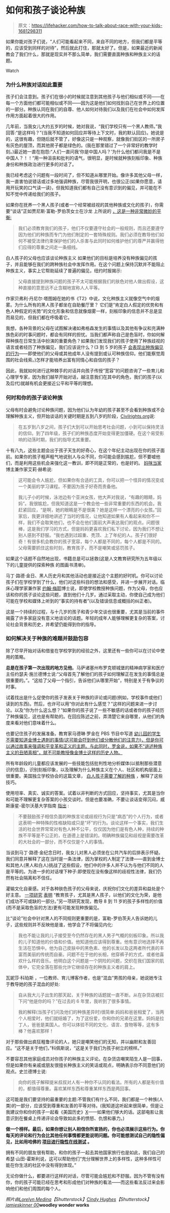 # 如何和孩子谈论种族

> 原文：<https://lifehacker.com/how-to-talk-about-race-with-your-kids-1681298311>

如果你能对孩子们说，“人们可能看起来不同，来自不同的地方，但我们都是平等的，应该受到同样的对待”，然后就此打住，那就太好了。但是，如果最近的新闻教会了我们什么，那就是现实并不那么简单，我们需要直面种族和种族主义的话题。

Watch

### 为什么种族对话如此重要

孩子们会注意到。孩子们在很小的时候就注意到其他孩子与他们相似或不同——在每一个方面他们都可能相似或不同——因为这是他们如何找到自己在世界上的位置的一部分。种族认同在我们的自尊、他人如何对待我们以及我们在社会中如何发挥作用方面起着很大的作用。

几年前，当我女儿大约五岁的时候，她对我说，“我们学校只有一个黑人教师。”我回答:“是这样吗？”(当我不知道如何回应并等待上下文时，我的默认回应)。她说是的，这很有趣，但随后就不管了，好像这只是一种观察，就像我们街区的一所房子有灰色的屋顶，而其他房子都是绿色的。(我在那里错过了一个非常好的教学时刻。)最近她一直在抱怨:“人们一直问我‘你是中国人吗？’为什么他们都问我是不是中国人？！！“用一种沮丧和批判的语气，很明显，是时候就种族刻板印象、种族身份和种族政治进行更多的对话了。

我已经考虑这个问题有一段时间了，但不知道从哪里开始。像许多其他父母一样，我一直害怕说错话或过多地强调种族，尽管我很开明，也很公正(如果你愿意，请用开玩笑的口气读一读)，但我知道我们都有自己没有意识到的偏见，并可能在不知不觉中传递给我们的孩子。

如果你在抚养一个黑人孩子(或者一个经常被歧视的其他种族或文化的孩子)，你需要“谈话”正如贾尼斯·富勒-罗伯茨女士在沙龙 上所说的 [，这是一种非常微妙的平衡:](http://www.salon.com/2014/08/22/how_do_you_explain_racism_to_your_black_son_partner/)

> 我们必须教育我们的孩子，他们不仅要遵守社会的一般规则，而且还要遵守因为他们的种族而专门为他们制定的一套特殊规则。我们必须在教导他们如何不被受法律约束保护他们的人杀害与此同时如何维护他们的尊严并赢得他们应得的尊重之间走一条细线。

白人孩子的父母也应该谈论种族主义 如果他们的目标是培养没有种族偏见的孩子，并且能够在我们的跨种族社会中发挥作用。在这个问题上保持沉默并不能阻止种族主义，事实上它帮助延续了普遍的偏见，纽约时报揭示:

> 父母直接提到种族问题的孩子不太可能根据我们的肤色对他人做出假设，这种直接的意思远不止含糊地宣称人人平等。

作家贝弗利·丹尼尔·塔图姆在她的书《T2》中说，文化种族主义就像空气中的烟雾。为什么所有的黑人孩子都坐在自助餐厅里？ 它们是“肯定白人假定的优势和有色人种假定的劣势”的文化形象和信息就像烟雾一样，刻板印象的信息并不总是显而易见的，但我们都在呼吸着它。

我想，各种背景的父母在试图解决诸如弗格森发生的事情以及其他有争议和充满种族色彩的时事问题时，都会有同样的担忧。当我们都声称自己是色盲时，你如何解释种族在日常生活中扮演的重要角色？如果我们发现我们的孩子使用了种族歧视的语言或者经历了种族偏见，我们应该说什么？(3 到 5 岁的孩子 [会表现出种族偏见的行为](http://www4.uwm.edu/letsci/africology/faculty/upload/children_colorblind.pdf)——即使他们的父母或其他成年人没有提到或认可种族信仰。他们能察觉周围的社会线索。)怎样才能培养出富有同情心和自信的孩子？

因此，我就如何进行这种棘手的对话并向孩子传授“宽容”的问题咨询了一些育儿和心理学专家，因为我们越早开始对话，越注意我们在其中的角色，我们的孩子(以及后代)就越有机会更接近公平和平等的理想。

### 何时和你的孩子谈论种族

父母有时会避免讨论种族问题，因为他们认为年幼的孩子甚至不会看到种族或不会理解种族主义，但开始谈话的关键时期是五到八岁的阶段，[Civilrights.org](http://www.civilrights.org/publications/reports/talking_to_our_children/)说:

> 在五岁到八岁之间，孩子们大到可以开始思考社会问题，小到可以保持灵活的信仰。到了四年级，孩子们的种族态度开始变得更加僵硬。在这个易受影响的动荡时期，我们的指导尤其重要。

十有八九，这些主题会出于孩子天生的好奇心，在这个年纪主动出现在你的孩子面前。如果你的孩子粗声粗气地说别人与众不同，你可能会感到尴尬，但不要嘘他们，而是利用这些机会来强化这一教训，即不同是正常的，也是好的。 [妈咪当家](http://www.mommymasters.com/) 博主兼作家艾莉·赫希说:

> 这可能会令人尴尬，但如果你有合适的工具，你可以把一个怪异的情况变成一个美丽的学习课程。不要因为孩子好奇而责备他。
> 
> 我儿子小的时候，泳池边有个亚洲女孩，他大声对我说，“有趣的眼睛，妈妈”。我很尴尬，但我知道这是一个教会他一些非常重要的东西的机会。我赶紧回应，“是啊，她的眼睛是不是很美？她是这样一个漂亮的小女孩。”回家后，我更详细地讲述了当时的情况，让他知道如果有人看起来和你不一样，我们不会取笑他们，也不会在他们面前大声表达我们的观点。问题很棒，这是我们学习的方式，但是妈妈更喜欢我们私下讨论，因为我们不想让别人感到不舒服。“我也遇到过超重、秃顶、上了年纪的人。孩子们很好奇！有很多机会教你的孩子宽容，每个人都是不同的，每个人都是不同的。父母需要抓住这些时刻，教育孩子，而不是嘲笑或惩罚孩子。

如果这个话题不自然地出现，书籍总是可以拯救(这是人文教育研究所为五年级以下的儿童提供的探索种族 的图画书清单)。

马丁·路德·金日、黑人历史月和其他活动也是接近这个主题的好时机。你可以讨论孩子们在学校学到了什么，他们对这些科目的想法和感受，并进一步展开对话。临床心理学家兼作家 [约翰·梅耶](http://drjohnmayer.com/)博士说，即使学校教授种族问题，作为父母，你也应该和你的孩子谈论这些问题，直到他们十几岁。通过采取主动，你使自己成为他们可能在学校和媒体上听到的“事实的持有者”(以及错误信息或概括的纠正者)。

这是一个持续的过程，与十几岁的孩子和青少年交谈也很重要，尤其是当前的事件揭露了许多家庭没有意义地谈论的话题。年轻的成年人能够理解更复杂的答案，讨论社会背景和历史，并希望仍能得到你的指导。

### 如何解决关于种族的难题并鼓励包容

除了尽早开始对话和借鉴在学校学到的经验之外，这里还有一些你可以在讨论中使用的策略。

**总是在孩子第一次出现的地方见他**。马萨诸塞州布罗克顿城堡的精神病学家和医疗主任约瑟夫·施兰德博士说:“父母首先了解他们的孩子如何理解正在发生的事情总是很重要的。”。“这给了父母一个指引，告诉他们从哪里开始”，特别是关于有争议的时事。

试着找出是什么促使你的孩子发表关于种族的评论或问题(例如，学校事件或他们读到的东西)。然后，也许可以用“你对此有什么感觉？”这样的问题来进一步讨论。以及“你为什么这么想？”如果你的孩子说了一些不敏感的话或者你的孩子经历了种族偏见，这也是有帮助的。在回应陈述之前，弄清楚它来自哪里，从他们的角度来看对他们意味着什么。

也要记住孩子的发展准备。教育家马德琳·罗金在 PBS 节目中写道 [幼儿园的学生不需要知道金博士遇刺的事情(这可能会吓到他们或分散他们的注意力)，但是你可以通过故事来强调和平变革和正义的主题。与此同时，罗金说，如果不“讲述种族主义的丑陋真相”，就不可能教授像金博士这样的历史人物。](http://www.pbs.org/parents/experts/archive/2013/02/how-to-teach-kids-about-race.html)

所有年龄段的儿童都应该发展的一些技能包括批判性地分析媒体(以抵制那些潜意识的信息)，识别刻板印象，以及理解为什么种族主义在个人、社区和机构层面上很重要。美国独立学校协会的这篇文章， [白人孩子需要了解的种族](http://www.nais.org/Magazines-Newsletters/ISMagazine/Pages/What-White-Children-Need-to-Know-About-Race.aspx) ，解释了这些技巧。

使用坦率、真实、诚实的答案。试着以非判断的方式回应，坚持事实，尤其是当你和可能不理解更复杂答案的小孩交谈时。但是也要准确，不要让谈话变得沉闷，威斯康星-密尔沃基大学指南 [指出](http://www4.uwm.edu/letsci/africology/faculty/upload/children_colorblind.pdf) :

> 不要鼓励孩子相信负面的种族言论或歧视行为只是“病态”的个人行为，或者这表明一种特殊的性格缺陷或只是“坏”的行为。谈论这样一个事实，我们生活的社会世界常常对有色人种不公平，仅仅因为他们是有色人种，持续的种族不平等是不公正的，在道德上是错误的。明确种族偏见和歧视是需要改革的大社会的一部分，而不仅仅是个人的事情。

当谈到马丁·路德·金纪念日时，我女儿对黑人必须坐在公共汽车的后排表示怀疑。我们同意并解释了这在当时是一条法律，因为掌权的人制定了法律——直到金博士和其他人(黑人和白人)挑战了这些假设，他们中的许多人并不认为与他们不同的人是平等的。为进一步的对话埋下种子:即使现在没有像这样的歧视性法律，我们仍然有社会隔离和不信任。

灌输文化自豪感。对于各种肤色孩子的父母来说，庆祝你们文化的差异和益处是个好主意。 [一项研究](http://onlinelibrary.wiley.com/doi/10.1111/j.1467-8624.2012.01808.x/abstract) [表明](http://www.clutchmagonline.com/2013/01/new-study-black-students-who-are-taught-racial-pride-do-better-in-school/) “教育孩子，尤其是黑人孩子，以他们的文化为荣，是他们成功不可或缺的一部分。”另一项研究发现，教导 8 到 11 岁的孩子多样性的价值(而不是采取色盲的方法)更有可能发现种族偏见。

比“谈论”社会中针对黑人的不同规则更重要的是，富勒-罗伯茨夫人告诉她的儿子，这些规则并不反映他是谁，他学会了不将偏见内化:

> 我也不能让我的儿子接受至今仍然存在的黑人男子气概的刻板印象。所以我的儿子知道他的价值和价值。他知道他应该得到尊重。他有意识地选择不再生活在恐惧中。他为自己皮肤中的黑色素、他的长发以及这两者所代表的丰富而美丽的传统而自豪。问题不在于他的长相，他穿裤子的方式，或者他喜欢什么样的音乐。他明白这个问题是一个阴险的问题，交织在我们国家的肌体中，它完全落在那些允许它继续存在的种族主义者的肩上。

瓦妮莎·科珀斯 ，一位教师、育儿博客作者，也是“混血”男孩的母亲，她说她专注于教导她的孩子混血的好处:

> 自从我大儿子出生的那天起，关于种族的话题就一直不断。从在杂货店被拦下问“他是你的吗？”在过去的 6 年里，我听到了很多事情。
> 
> 我的解释(当孩子们问及他们的种族差异时)很简单:妈妈和爸爸相爱了，当两个人相爱时，他们就结婚了，为了这份爱，你和你的兄弟在这里。妈妈是拉丁人，爸爸是美国人。你可以体验不同的文化、语言、食物等等，这有多棒？他喜欢那样！

对于那些做出疯狂粗鲁评论的人，她只是嘲笑他们的无知，并以幽默和友善回应。“这不是关于他们，”科佩斯说，“这是关于我们为孩子树立的榜样。”

不要容忍其他家庭成员对你孩子的种族主义评论。在杂货店嘲笑陌生人是一回事，但是如果你有亲戚或朋友很擅长种族主义的笑话或观点，明确表示你不同意他们的观点。史兰德博士说:

> 向你的孩子解释提米叔叔对人有一种你不认同的看法。所有的人都是有价值的，都值得尊重。喜欢某样东西和尊重某样东西是两回事。

这可能是我们要坚持的最重要的主题:不管我们有什么不同，我们都是一个种族(人类)的一部分，应该受到尊重和友善的平等对待。(我知道这听起来很简单，但是让我建议你和你的孩子一起看《美国历史》[X](http://www.imdb.com/title/tt0120586/)——如果他们够大的话。这部电影让我意识到在餐桌上传递评论会导致如此多的愤怒、仇恨和暴力。)

**做一个榜样。最后，如果你想让别人相信你所宣扬的，你也必须展示这些行为。你每天的评论和行为会比其他任何事情都更能说明问题。你可能想测试自己的隐性偏见，比如用哈佛的 [项目进行隐性在线测试](https://implicit.harvard.edu/implicit/) 。**

拥有不同的朋友很有帮助，和你的孩子一起去其他国家旅行也是如此，我们自己的希瑟·山田-霍斯利说，这可以帮助他们“充分理解世界上的多样性，这种多样性可能在你生活的社区中没有得到体现。”

无论你做什么，都要进行这样的对话，尽管可能会尴尬和不舒服。因为不管有没有你，你的孩子可能已经在思考和形成他们对种族的看法——而这些看法反过来会影响他们和他们周围的每个人。

*照片由*[*Lorelyn Medina*](http://www.shutterstock.com/pic-150968408/stock-vector-doodle-illustration-featuring-kids-wearing-national-costumes-encircling-a-globe.html?src=id&ws=0)*【Shutterstock】*[*Cindy Hughes*](http://www.shutterstock.com/pic-767281/stock-photo-retro-splash-with-modern-twist.html?src=id&ws=0)*【Shutterstock】*[*jamieskinner 00*](https://www.flickr.com/photos/27105928@N07/2534005435/sizes/z/)**woodley wonder works**